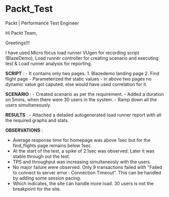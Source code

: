# Packt_Test
Packt | Performance Test Engineer

Hi Packt Team,

Greetings!!!

I have used Micro focus load runner VUgen for recording script (BlazeDemo), Load runner controller  for creating scenario and executing test & Load runner analysis for reporting.

**SCRIPT** : - It contains only two pages.
            1. Blazedemo landing page
            2. Find flight page
         - Parameterized the static values
         - in above two pages no dynamic value got caputed, else would have used correlation for it.

**SCENARIO** : - Created scenario as per the requirement. 
           - Added a duration on 5mins, when there were 30 users in the system.
           - Ramp down all the users simultaneously.

**RESULTS** : - Attached a detailed autogenerated load runner report with all the required graphs and stats.

**OBSERVATIONS** :
- Average response time for homepage was above 1sec but for the find_flights page remains below 1sec.
- At the start of the test, a spike of 2.1sec was observed. Later it was stable through out the test.
- TPS and throughput was increasing simultaneosly with the users.
- No major failure were observed. Only 9 transactions failed with "Failed to connect to server error : Connection Timeout". This can be handled by adding some session pacing.
- Which indicates, the site can handle more load. 30 users is not the breakpoint for the site.
